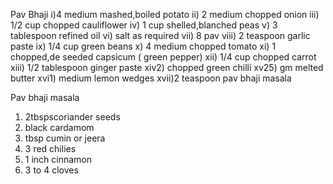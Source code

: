 Pav Bhaji
i)4 medium mashed,boiled potato
ii) 2 medium chopped onion
iii) 1/2 cup chopped cauliflower
iv) 1 cup shelled,blanched peas
v) 3 tablespoon refined oil
vi) salt as required
vii) 8 pav
viii) 2 teaspoon garlic paste
ix) 1/4 cup green beans
x) 4 medium chopped tomato
xi) 1 chopped,de seeded capsicum ( green pepper)
xii) 1/4 cup chopped carrot
xiii) 1/2 tablespoon ginger paste
xiv2) chopped green chilli
xv25) gm melted butter
xvi1) medium lemon wedges
xvii)2 teaspoon pav bhaji masala


Pav bhaji masala
1) 2tbspscoriander seeds
2) black cardamom
3) tbsp cumin or jeera
4) 3 red chilies
5) 1 inch cinnamon
6) 3 to 4 cloves
